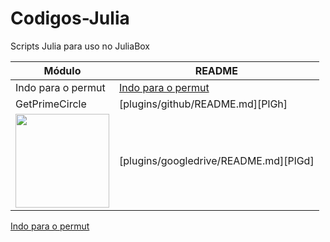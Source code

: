 # Codigos-Julia
Scripts Julia para uso no JuliaBox <br>
<!---
![zemaria](https://user-images.githubusercontent.com/67014817/150675659-b3bab9ac-f155-48da-892b-f9793c3c7d21.jpg)
-->

| Módulo | README |
| ------ | ------ |
| Indo para o permut | [Indo para o permut](Permut/README.md) |
| GetPrimeCircle | [plugins/github/README.md][PlGh] |
| [<img src="https://user-images.githubusercontent.com/67014817/150675659-b3bab9ac-f155-48da-892b-f9793c3c7d21.jpg" width="150">](Permut/README.md) | [plugins/googledrive/README.md][PlGd] |


[Indo para o permut](Permut/README.md)

